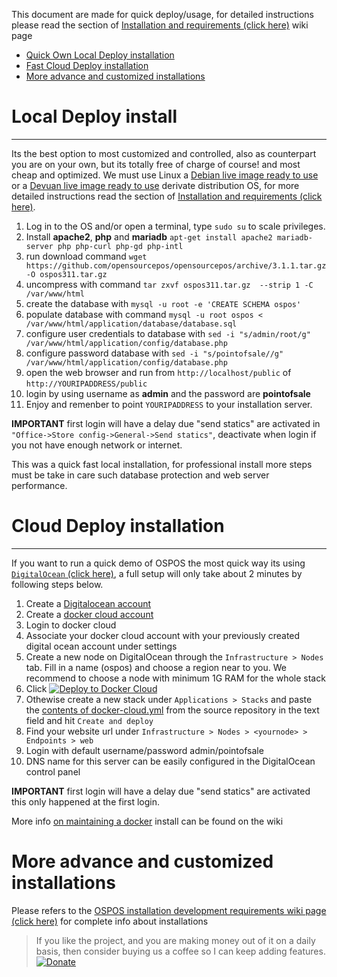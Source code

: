 This document are made for quick deploy/usage, for detailed instructions please read the section of [Installation and requirements (click here)](OSPOS-development-index#tech-installation) wiki page

* [Quick Own Local Deploy installation](#local-deploy-install)
* [Fast Cloud Deploy installation](#cloud-deploy-installation)
* [More advance and customized installations](#more-advance-and-customized-installations)

# Local Deploy install
----------------------

Its the best option to most customized and controlled, also as counterpart you are on your own, 
but its totally free of charge of course! and most cheap and optimized. We must use Linux 
a [Debian live image ready to use](https://www.debian.org/CD/live/#live-install-stable) or 
a [Devuan live image ready to use](https://devuan.org/os/documentation/install) derivate distribution OS, 
for more detailed instructions read the section of [Installation and requirements (click here)](OSPOS-development-index#tech-installation).

1. Log in to the OS and/or open a terminal, type `sudo su` to scale privileges.
2. Install **apache2**, **php** and **mariadb** `apt-get install apache2 mariadb-server php php-curl php-gd php-intl`
3. run download command `wget https://github.com/opensourcepos/opensourcepos/archive/3.1.1.tar.gz -O ospos311.tar.gz`
4. uncompress with command `tar zxvf ospos311.tar.gz  --strip 1 -C /var/www/html`
5. create the database with `mysql -u root -e 'CREATE SCHEMA ospos'`
6. populate database with command `mysql -u root ospos < /var/www/html/application/database/database.sql`
7. configure user credentials to database with `sed -i "s/admin/root/g" /var/www/html/application/config/database.php`
7. configure password database with `sed -i "s/pointofsale//g" /var/www/html/application/config/database.php`
7. open the web browser and run from `http://localhost/public` of `http://YOURIPADDRESS/public`
8. login by using username as **admin**  and the password are **pointofsale**
9. Enjoy and remenber to point `YOURIPADDRESS` to your installation server.

**IMPORTANT** first login will have a delay due "send statics" are activated in `"Office->Store config->General->Send statics"`, deactivate when login if you not have enough network or internet.

This was a quick fast local installation, for professional install more steps must be take in care such database protection and web server performance.

# Cloud Deploy installation
-------------

If you want to run a quick demo of OSPOS the most quick way its using [`DigitalOcean` (click here)](https://m.do.co/c/ac38c262507b), a full setup will only take about 2 minutes by following steps below.

1. Create a [Digitalocean account](https://m.do.co/c/ac38c262507b)
2. Create a [docker cloud account](https://cloud.docker.com)
3. Login to docker cloud
4. Associate your docker cloud account with your previously created digital ocean account under settings
5. Create a new node on DigitalOcean through the `Infrastructure > Nodes` tab. Fill in a name (ospos) and choose a region near to you. We recommend to choose a node with minimum 1G RAM for the whole stack
6. Click [![Deploy to Docker Cloud](https://files.cloud.docker.com/images/deploy-to-dockercloud.svg)](https://cloud.docker.com/stack/deploy/?repo=https://github.com/opensourcepos/opensourcepos) 
7. Othewise create a new stack under `Applications > Stacks` and paste the [contents of docker-cloud.yml](https://github.com/opensourcepos/opensourcepos/blob/master/docker-cloud.yml) from the source repository in the text field and hit `Create and deploy` 
8. Find your website url under `Infrastructure > Nodes > <yournode> > Endpoints > web`
9. Login with default username/password admin/pointofsale
10. DNS name for this server can be easily configured in the DigitalOcean control panel

**IMPORTANT** first login will have a delay due "send statics" are activated this only happened at the first login.

More info [on maintaining a docker](https://github.com/opensourcepos/opensourcepos/wiki/Docker-cloud-maintenance) install can be found on the wiki

# More advance and customized installations

Please refers to the [OSPOS installation development requirements wiki page (click here)](OSPOS-development-index#requirements) for complete info about installations

> If you like the project, and you are making money out of it on a daily basis, then consider buying us a coffee so I can keep adding features. [![Donate](https://www.paypalobjects.com/en_US/i/btn/btn_donate_LG.gif)](https://www.paypal.com/cgi-bin/webscr?cmd=_s-xclick&hosted_button_id=MUN6AEG7NY6H8)

